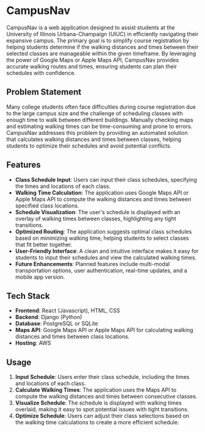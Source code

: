 # CampusNav

CampusNav is a web application designed to assist students at the University of Illinois Urbana-Champaign (UIUC) in efficiently navigating their expansive campus. The primary goal is to simplify course registration by helping students determine if the walking distances and times between their selected classes are manageable within the given timeframe. By leveraging the power of Google Maps or Apple Maps API, CampusNav provides accurate walking routes and times, ensuring students can plan their schedules with confidence.

## Problem Statement

Many college students often face difficulties during course registration due to the large campus size and the challenge of scheduling classes with enough time to walk between different buildings. Manually checking maps and estimating walking times can be time-consuming and prone to errors. CampusNav addresses this problem by providing an automated solution that calculates walking distances and times between classes, helping students to optimize their schedules and avoid potential conflicts.

## Features

- **Class Schedule Input**: Users can input their class schedules, specifying the times and locations of each class.
- **Walking Time Calculation**: The application uses Google Maps API or Apple Maps API to compute the walking distances and times between specified class locations.
- **Schedule Visualization**: The user's schedule is displayed with an overlay of walking times between classes, highlighting any tight transitions.
- **Optimized Routing**: The application suggests optimal class schedules based on minimizing walking time, helping students to select classes that fit better together.
- **User-Friendly Interface**: A clean and intuitive interface makes it easy for students to input their schedules and view the calculated walking times.
- **Future Enhancements**: Planned features include multi-modal transportation options, user authentication, real-time updates, and a mobile app version.

## Tech Stack

- **Frontend**: React (Javascript), HTML, CSS
- **Backend**: Django (Python)
- **Database**: PostgreSQL or SQLite
- **Maps API**: Google Maps API or Apple Maps API for calculating walking distances and times between class locations.
- **Hosting**: AWS

## Usage

1. **Input Schedule**: Users enter their class schedule, including the times and locations of each class.
2. **Calculate Walking Times**: The application uses the Maps API to compute the walking distances and times between consecutive classes.
3. **Visualize Schedule**: The schedule is displayed with walking times overlaid, making it easy to spot potential issues with tight transitions.
4. **Optimize Schedule**: Users can adjust their class selections based on the walking time calculations to create a more efficient schedule.
